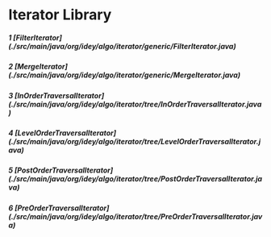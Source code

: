 # Iterator Library
##### 1 [FilterIterator] (./src/main/java/org/idey/algo/iterator/generic/FilterIterator.java)
##### 2 [MergeIterator] (./src/main/java/org/idey/algo/iterator/generic/MergeIterator.java)
##### 3 [InOrderTraversalIterator] (./src/main/java/org/idey/algo/iterator/tree/InOrderTraversalIterator.java)
##### 4 [LevelOrderTraversalIterator] (./src/main/java/org/idey/algo/iterator/tree/LevelOrderTraversalIterator.java)
##### 5 [PostOrderTraversalIterator] (./src/main/java/org/idey/algo/iterator/tree/PostOrderTraversalIterator.java)
##### 6 [PreOrderTraversalIterator] (./src/main/java/org/idey/algo/iterator/tree/PreOrderTraversalIterator.java)
